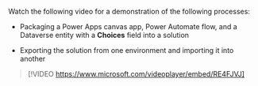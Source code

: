 Watch the following video for a demonstration of the following processes:

- Packaging a Power Apps canvas app, Power Automate flow, and a Dataverse entity with a **Choices** field into a solution

- Exporting the solution from one environment and importing it into another

> [!VIDEO https://www.microsoft.com/videoplayer/embed/RE4FJVJ]
